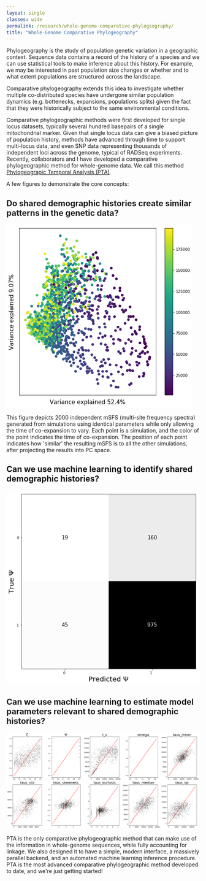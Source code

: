 ```yaml
---
layout: single
classes: wide
permalink: /research/whole-genome-comparative-phylogeography/
title: "Whole-Genome Comparative Phylogeography"
---
```


Phylogeography is the study of population genetic variation in a geographic
context. Sequence data contains a record of the history of a species and we
can use statistical tools to make inference about this history. For example,
we may be interested in past population size changes or whether and to what
extent populations are structured across the landscape.

Comparative phylogeography extends this idea to investigate whether multiple
co-distributed species have undergone similar population dynamics (e.g.
bottenecks, expansions, populations splits) given the fact that they were
historically subject to the same environmental conditions.

Comparative phylogeographic methods were first developed for single locus
datasets, typically several hundred basepairs of a single mitochondrial marker.
Given that single locus data can give a biased picture of population history,
methods have advanced through time to support multi-locus data, and even
SNP data representing thousands of independent loci across the genome,
typical of RADSeq experiments. Recently, collaborators and I have developed
a comparative phylogeographic method for whole-genome data. We call this method
[Phylogeograpic Temporal Analysis (PTA)](https://drive.google.com/drive/folders/1FBCY63dHIbldReDzD71Kc7947o_74NAi).

A few figures to demonstrate the core concepts:

## Do shared demographic histories create similar patterns in the genetic data?

![2000 PTA mSFS plotted into PC space](/assets/images/PTA-mSFS-PCA.png)

This figure depicts 2000 independent mSFS (multi-site frequency spectra)
generated from simulations using identical parameters while only allowing
the time of co-expansion to vary. Each point is a simulation, and the color
of the point indicates the time of co-expansion. The position of each point
indicates how 'similar' the resulting mSFS is to all the other simulations,
after projecting the results into PC space.

## Can we use machine learning to identify shared demographic histories?

![ML classifier confusion matrix of ~1000 simulations](/assets/images/PTA-ConfusionMatrix.png)

## Can we use machine learning to estimate model parameters relevant to shared demographic histories?

![ML regressor parameter estimation for various model parameters](/assets/images/PTA-CrossValidation.png)


PTA is the only comparative phylogeographic method that can make use of the
information in whole-genome sequences, while fully accounting for linkage. We
also designed it to have a simple, modern interface, a massively parallel
backend, and an automated machine learning inference procedure. PTA is the most
advanced comparative phylogeographic method developed to date, and we're just
getting started!
